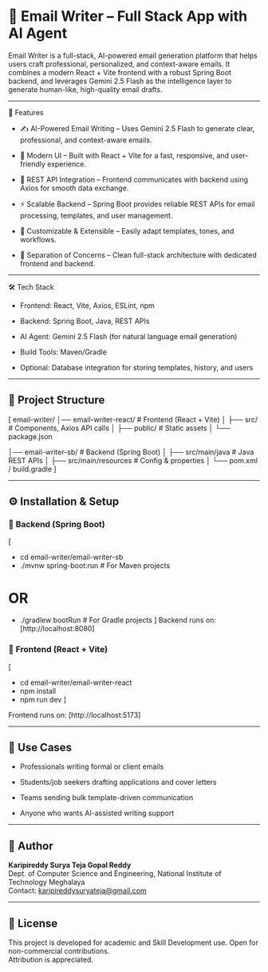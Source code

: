 # 📧 Email Writer – Full Stack App with AI Agent

Email Writer is a full-stack, AI-powered email generation platform that helps users craft professional, personalized, and context-aware emails. It combines a modern React + Vite frontend with a robust Spring Boot backend, and leverages Gemini 2.5 Flash as the intelligence layer to generate human-like, high-quality email drafts.

---

🚀 Features

- ✍️ AI-Powered Email Writing – Uses Gemini 2.5 Flash to generate clear, professional, and context-aware emails.

- 🎨 Modern UI – Built with React + Vite for a fast, responsive, and user-friendly experience.

- 🔄 REST API Integration – Frontend communicates with backend using Axios for smooth data exchange.

- ⚡ Scalable Backend – Spring Boot provides reliable REST APIs for email processing, templates, and user management.

- 🔧 Customizable & Extensible – Easily adapt templates, tones, and workflows.

- 🔐 Separation of Concerns – Clean full-stack architecture with dedicated frontend and backend.

---

🛠️ Tech Stack

- Frontend: React, Vite, Axios, ESLint, npm

- Backend: Spring Boot, Java, REST APIs

- AI Agent: Gemini 2.5 Flash (for natural language email generation)

- Build Tools: Maven/Gradle

- Optional: Database integration for storing templates, history, and users

---

## 📁 Project Structure
[
email-writer/
│── email-writer-react/         # Frontend (React + Vite)
│   ├── src/                    # Components, Axios API calls
│   ├── public/                 # Static assets
│   └── package.json        

│── email-writer-sb/            # Backend (Spring Boot)
│   ├── src/main/java           # Java REST APIs
│   ├── src/main/resources      # Config & properties
│   └── pom.xml / build.gradle
]

---

## ⚙️ Installation & Setup

### 🔹 **Backend (Spring Boot)** 
[
- cd email-writer/email-writer-sb
- ./mvnw spring-boot:run   # For Maven projects
# OR
- ./gradlew bootRun        # For Gradle projects
]
Backend runs on: [http://localhost:8080]


### 🔹 **Frontend (React + Vite)** 
[
  - cd email-writer/email-writer-react
  - npm install
  - npm run dev
]

Frontend runs on: [http://localhost:5173]

---

## 🌟 Use Cases

* Professionals writing formal or client emails

* Students/job seekers drafting applications and cover letters

* Teams sending bulk template-driven communication

* Anyone who wants AI-assisted writing support

---

## 👤 Author

**Karipireddy Surya Teja Gopal Reddy**  
Dept. of Computer Science and Engineering,
National Institute of Technology Meghalaya  
Contact: karipireddysuryateja@gmail.com

---

## 📜 License

This project is developed for academic and Skill Development use. Open for non-commercial contributions.  
Attribution is appreciated.